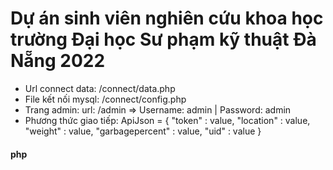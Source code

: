 # Dự án sinh viên nghiên cứu khoa học trường Đại học Sư phạm kỹ thuật Đà Nẵng 2022
- Url connect data: /connect/data.php
- File kết nối mysql: /connect/config.php
- Trang admin: url: /admin => Username: admin | Password: admin
- Phương thức giao tiếp: 
ApiJson = {
        "token" : value,
        "location" : value,
        "weight" : value,
        "garbagepercent" : value,
        "uid" : value
       }
#### php
